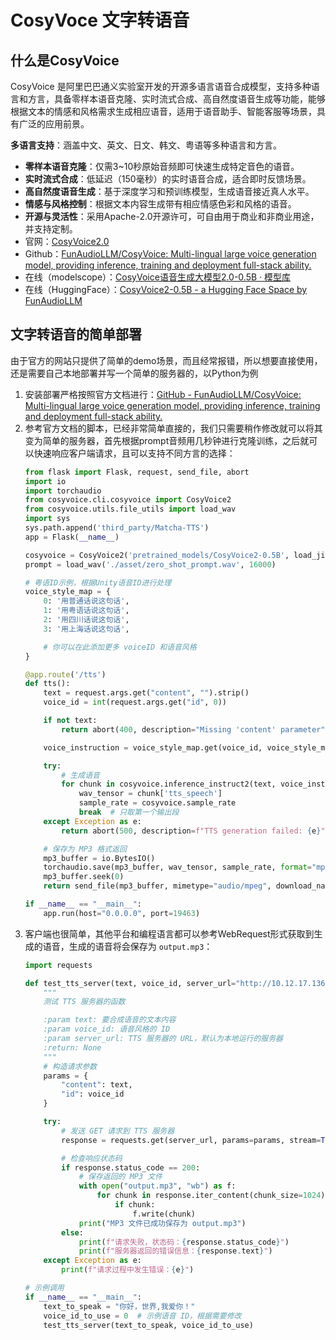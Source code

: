 # CosyVoce 文字转语音

## 什么是CosyVoice

CosyVoice 是阿里巴巴通义实验室开发的开源多语言语音合成模型，支持多种语言和方言，具备零样本语音克隆、实时流式合成、高自然度语音生成等功能，能够根据文本的情感和风格需求生成相应语音，适用于语音助手、智能客服等场景，具有广泛的应用前景。

**多语言支持**：涵盖中文、英文、日文、韩文、粤语等多种语言和方言。

* **零样本语音克隆**：仅需3~10秒原始音频即可快速生成特定音色的语音。
* **实时流式合成**：低延迟（150毫秒）的实时语音合成，适合即时反馈场景。
* **高自然度语音生成**：基于深度学习和预训练模型，生成语音接近真人水平。
* **情感与风格控制**：根据文本内容生成带有相应情感色彩和风格的语音。
* **开源与灵活性**：采用Apache-2.0开源许可，可自由用于商业和非商业用途，并支持定制。
* 官网：[CosyVoice2.0](https://funaudiollm.github.io/cosyvoice2/)
* Github：[FunAudioLLM/CosyVoice: Multi-lingual large voice generation model, providing inference, training and deployment full-stack ability.](https://github.com/FunAudioLLM/CosyVoice)
* 在线（modelscope）：[CosyVoice语音生成大模型2.0-0.5B · 模型库](https://www.modelscope.cn/models/iic/CosyVoice2-0.5B)
* 在线（HuggingFace）：[CosyVoice2-0.5B - a Hugging Face Space by FunAudioLLM](https://huggingface.co/spaces/FunAudioLLM/CosyVoice2-0.5B)

## 文字转语音的简单部署

由于官方的网站只提供了简单的demo场景，而且经常报错，所以想要直接使用，还是需要自己本地部署并写一个简单的服务器的，以Python为例

1. 安装部署严格按照官方文档进行：[GitHub - FunAudioLLM/CosyVoice: Multi-lingual large voice generation model, providing inference, training and deployment full-stack ability.](https://github.com/FunAudioLLM/CosyVoice)
2. 参考官方文档的脚本，已经非常简单直接的，我们只需要稍作修改就可以将其变为简单的服务器，首先根据prompt音频用几秒钟进行克隆训练，之后就可以快速响应客户端请求，且可以支持不同方言的选择：
   ```python
   from flask import Flask, request, send_file, abort
   import io
   import torchaudio
   from cosyvoice.cli.cosyvoice import CosyVoice2
   from cosyvoice.utils.file_utils import load_wav
   import sys
   sys.path.append('third_party/Matcha-TTS')
   app = Flask(__name__)

   cosyvoice = CosyVoice2('pretrained_models/CosyVoice2-0.5B', load_jit=False, load_trt=False, fp16=False, use_flow_cache=False)
   prompt = load_wav('./asset/zero_shot_prompt.wav', 16000)

   # 粤语ID示例，根据Unity语音ID进行处理
   voice_style_map = {
       0: '用普通话说这句话',
       1: '用粤语话说这句话',
       2: '用四川话说这句话',
       3: '用上海话说这句话',

       # 你可以在此添加更多 voiceID 和语音风格
   }

   @app.route('/tts')
   def tts():
       text = request.args.get("content", "").strip()
       voice_id = int(request.args.get("id", 0))

       if not text:
           return abort(400, description="Missing 'content' parameter")

       voice_instruction = voice_style_map.get(voice_id, voice_style_map[0])

       try:
           # 生成语音
           for chunk in cosyvoice.inference_instruct2(text, voice_instruction, prompt, stream=False):
               wav_tensor = chunk['tts_speech']
               sample_rate = cosyvoice.sample_rate
               break  # 只取第一个输出段
       except Exception as e:
           return abort(500, description=f"TTS generation failed: {e}")

       # 保存为 MP3 格式返回
       mp3_buffer = io.BytesIO()
       torchaudio.save(mp3_buffer, wav_tensor, sample_rate, format="mp3")
       mp3_buffer.seek(0)
       return send_file(mp3_buffer, mimetype="audio/mpeg", download_name="tts.mp3")

   if __name__ == "__main__":
       app.run(host="0.0.0.0", port=19463)
   ```
3. 客户端也很简单，其他平台和编程语言都可以参考WebRequest形式获取到生成的语音，生成的语音将会保存为 `output.mp3`：
   ```python
   import requests

   def test_tts_server(text, voice_id, server_url="http://10.12.17.136:19463/tts    "):
       """
       测试 TTS 服务器的函数

       :param text: 要合成语音的文本内容
       :param voice_id: 语音风格的 ID
       :param server_url: TTS 服务器的 URL，默认为本地运行的服务器
       :return: None
       """
       # 构造请求参数
       params = {
           "content": text,
           "id": voice_id
       }

       try:
           # 发送 GET 请求到 TTS 服务器
           response = requests.get(server_url, params=params, stream=True)

           # 检查响应状态码
           if response.status_code == 200:
               # 保存返回的 MP3 文件
               with open("output.mp3", "wb") as f:
                   for chunk in response.iter_content(chunk_size=1024):
                       if chunk:
                           f.write(chunk)
               print("MP3 文件已成功保存为 output.mp3")
           else:
               print(f"请求失败，状态码：{response.status_code}")
               print(f"服务器返回的错误信息：{response.text}")
       except Exception as e:
           print(f"请求过程中发生错误：{e}")

   # 示例调用
   if __name__ == "__main__":
       text_to_speak = "你好，世界,我爱你！"
       voice_id_to_use = 0  # 示例语音 ID，根据需要修改
       test_tts_server(text_to_speak, voice_id_to_use)
   ```
